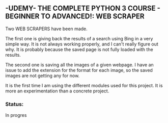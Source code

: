 ## -UDEMY- THE COMPLETE PYTHON 3 COURSE - BEGINNER TO ADVANCED!: WEB SCRAPER
Two WEB SCRAPERS have been made. 

The first one is giving back the results of a search using Bing in a very simple way. It is not always working properly, and I can't really figure out why. It is probably because the saved page is not fully loaded with the results.

The second one is saving all the images of a given webpage. I have an issue to add the extension for the format for each image, so the saved images are not getting any for now.

It is the first time I am using the different modules used for this project. It is more an experimentation than a concrete project.

### Status:  
In progres